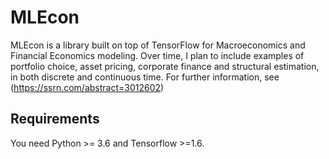 # MLEcon

MLEcon is a library built on top of TensorFlow for Macroeconomics and Financial Economics modeling. Over time, I plan to include examples of portfolio choice, asset pricing, corporate finance and structural estimation, in both discrete and continuous time.
For further information, see (https://ssrn.com/abstract=3012602)

## Requirements

You need Python >= 3.6 and Tensorflow >=1.6.
